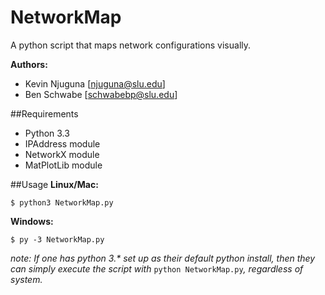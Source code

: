 # NetworkMap
A python script that maps network configurations visually.

**Authors:**
- Kevin Njuguna [njuguna@slu.edu]
- Ben Schwabe [schwabebp@slu.edu]

##Requirements
- Python 3.3
- IPAddress module
- NetworkX module
- MatPlotLib module

##Usage
**Linux/Mac:**

`$ python3 NetworkMap.py`

**Windows:**

`$ py -3 NetworkMap.py`

_note: If one has python 3.* set up as their default python install, then they can simply execute the script with_ `python NetworkMap.py`_, regardless of system._
